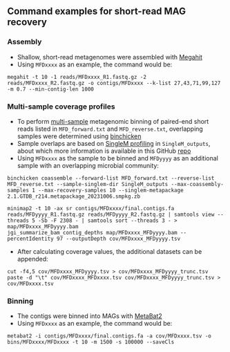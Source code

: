 ## Command examples for short-read MAG recovery

### Assembly
* Shallow, short-read metagenomes were assembled with [Megahit](https://github.com/voutcn/megahit)
* Using `MFDxxxx` as an example, the command would be:
```
megahit -t 10 -1 reads/MFDxxxx_R1.fastq.gz -2 reads/MFDxxxx_R2.fastq.gz -o contigs/MFDxxxx --k-list 27,43,71,99,127 -m 0.7 --min-contig-len 1000
```

### Multi-sample coverage profiles
* To perform [multi-sample](https://www.nature.com/articles/s41592-023-01934-8) metagenomic binning of paired-end short reads listed in `MFD_forward.txt` and `MFD_reverse.txt`, overlapping samples were determined using [binchicken](https://github.com/AroneyS/binchicken)
* Sample overlaps are based on [SingleM profiling](https://github.com/wwood/singlem) in `SingleM_outputs`, about which more information is available in this GitHub [repo](https://github.com/cmc-aau/mfd_novelty_section)
* Using `MFDxxxx` as the sample to be binned and `MFDyyyy` as an additional sample with an overlapping microbial community:
```
binchicken coassemble --forward-list MFD_forward.txt --reverse-list MFD_reverse.txt --sample-singlem-dir SingleM_outputs --max-coassembly-samples 1 --max-recovery-samples 10 --singlem-metapackage 2.1.GTDB_r214.metapackage_20231006.smpkg.zb

minimap2 -t 10 -ax sr contigs/MFDxxxx/final.contigs.fa reads/MFDyyyy_R1.fastq.gz reads/MFDyyyy_R2.fastq.gz | samtools view --threads 5 -Sb -F 2308 - | samtools sort --threads 3 - > map/MFDxxxx_MFDyyyy.bam
jgi_summarize_bam_contig_depths map/MFDxxxx_MFDyyyy.bam --percentIdentity 97 --outputDepth cov/MFDxxxx_MFDyyyy.tsv
```
* After calculating coverage values, the additional datasets can be appended:
```
cut -f4,5 cov/MFDxxxx_MFDyyyy.tsv > cov/MFDxxxx_MFDyyyy_trunc.tsv
paste -d "\t" cov/MFDxxxx_MFDxxxx.tsv cov/MFDxxxx_MFDyyyy_trunc.tsv > cov/MFDxxxx.tsv
```

### Binning
* The contigs were binned into MAGs with [MetaBat2](https://bitbucket.org/berkeleylab/metabat)
* Using `MFDxxxx` as an example, the command would be:
```
metabat2 -i contigs/MFDxxxx/final.contigs.fa -a cov/MFDxxxx.tsv -o bins/MFDxxxx/MFDxxxx -t 10 -m 1500 -s 100000 --saveCls
```

[//]: # (Written by Mantas Sereika)
